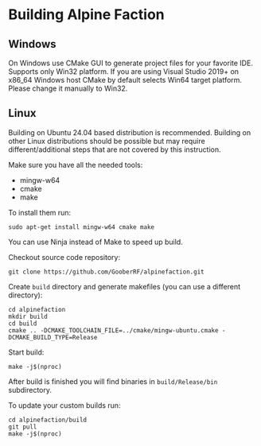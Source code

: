 Building Alpine Faction
=======================

Windows
-------

On Windows use CMake GUI to generate project files for your favorite IDE.
Supports only Win32 platform. If you are using Visual Studio 2019+ on x86_64 Windows host
CMake by default selects Win64 target platform. Please change it manually to Win32.

Linux
-----

Building on Ubuntu 24.04 based distribution is recommended.
Building on other Linux distributions should be possible but may require different/additional steps that are not
covered by this instruction.

Make sure you have all the needed tools:

* mingw-w64
* cmake
* make

To install them run:

```
sudo apt-get install mingw-w64 cmake make
```

You can use Ninja instead of Make to speed up build.

Checkout source code repository:

```
git clone https://github.com/GooberRF/alpinefaction.git
```

Create `build` directory and generate makefiles (you can use a different directory):

```
cd alpinefaction
mkdir build
cd build
cmake .. -DCMAKE_TOOLCHAIN_FILE=../cmake/mingw-ubuntu.cmake -DCMAKE_BUILD_TYPE=Release
```

Start build:

```
make -j$(nproc)
```

After build is finished you will find binaries in `build/Release/bin` subdirectory.

To update your custom builds run:

```
cd alpinefaction/build
git pull
make -j$(nproc)
```
